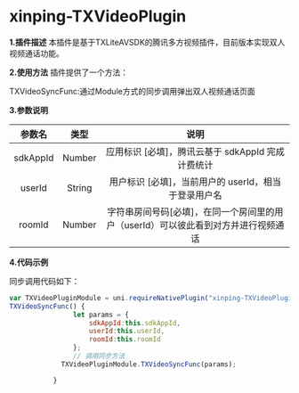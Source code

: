 # xinping-TXVideoPlugin
**1.插件描述** 本插件是基于TXLiteAVSDK的腾讯多方视频插件，目前版本实现双人视频通话功能。  
  
**2.使用方法** 插件提供了一个方法：
  
TXVideoSyncFunc:通过Module方式的同步调用弹出双人视频通话页面
  
**3.参数说明**
  
| 参数名 | 类型 | 说明 |
| :----:| :----: | :----: |
| sdkAppId | Number | 应用标识 [必填]，腾讯云基于 sdkAppId 完成计费统计 |
| userId | String | 用户标识 [必填]，当前用户的 userId，相当于登录用户名 |
| roomId | Number | 字符串房间号码[必填]，在同一个房间里的用户（userId）可以彼此看到对方并进行视频通话 |

  
**4.代码示例**


同步调用代码如下：  

```javascript
var TXVideoPluginModule = uni.requireNativePlugin("xinping-TXVideoPlugin-TXVideoPluginModule")
TXVideoSyncFunc() {
				let params = {
					sdkAppId:this.sdkAppId,
					userId:this.userId,
					roomId:this.roomId
				};
				// 调用同步方法
			 TXVideoPluginModule.TXVideoSyncFunc(params);

		   }               

```
